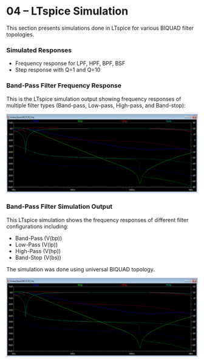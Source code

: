 # 04 – LTspice Simulation

This section presents simulations done in LTspice for various BIQUAD filter topologies.

### Simulated Responses

- Frequency response for LPF, HPF, BPF, BSF
- Step response with Q=1 and Q=10

### Band-Pass Filter Frequency Response

This is the LTspice simulation output showing frequency responses of multiple filter types (Band-pass, Low-pass, High-pass, and Band-stop):

![LTspice Band-Pass Response](../images/ltspice_bandpass_response.png)
### Band-Pass Filter Simulation Output

This LTspice simulation shows the frequency responses of different filter configurations including:

- Band-Pass (V(bp))  
- Low-Pass (V(lp))  
- High-Pass (V(hp))  
- Band-Stop (V(bs))

The simulation was done using universal BIQUAD topology.

![LTspice Band-Pass Frequency Response](../images/ltspice_bandpass_response.png)

